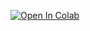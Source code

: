 [![Open In Colab](https://colab.research.google.com/assets/colab-badge.svg)](https://colab.research.google.com/github/mchuck/gan-workshop/)